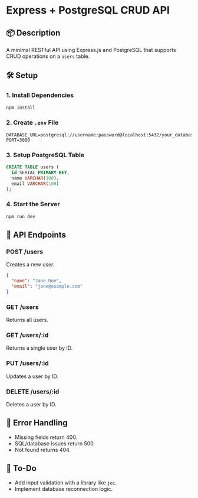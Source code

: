 # Express + PostgreSQL CRUD API

## 📦 Description
A minimal RESTful API using Express.js and PostgreSQL that supports CRUD operations on a `users` table.

## 🛠 Setup

### 1. Install Dependencies
```bash
npm install
```

### 2. Create `.env` File
```env
DATABASE_URL=postgresql://username:password@localhost:5432/your_database
PORT=3000
```

### 3. Setup PostgreSQL Table
```sql
CREATE TABLE users (
  id SERIAL PRIMARY KEY,
  name VARCHAR(100),
  email VARCHAR(100)
);
```

### 4. Start the Server
```bash
npm run dev
```

## 📡 API Endpoints

### POST /users
Creates a new user.
```json
{
  "name": "Jane Doe",
  "email": "jane@example.com"
}
```

### GET /users
Returns all users.

### GET /users/:id
Returns a single user by ID.

### PUT /users/:id
Updates a user by ID.

### DELETE /users/:id
Deletes a user by ID.

## 🧪 Error Handling
- Missing fields return 400.
- SQL/database issues return 500.
- Not found returns 404.

## 🧹 To-Do
- Add input validation with a library like `joi`.
- Implement database reconnection logic.
